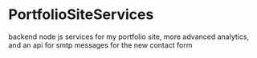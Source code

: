 # PortfolioSiteServices
backend node js services for my portfolio site, more advanced analytics, and an api for smtp messages for the new contact form
